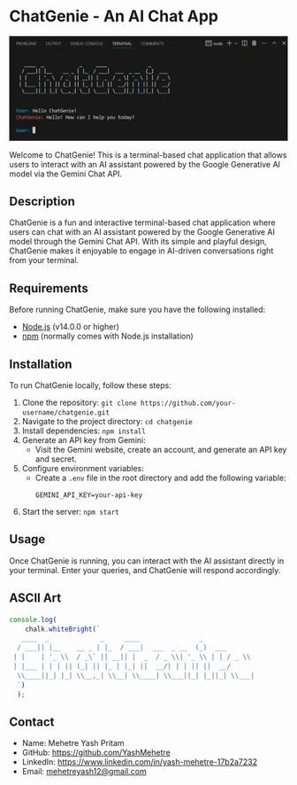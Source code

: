 # ChatGenie - An AI Chat App
![ChatGenie](cover.png)

Welcome to ChatGenie! This is a terminal-based chat application that allows users to interact with an AI assistant powered by the Google Generative AI model via the Gemini Chat API.

## Description

ChatGenie is a fun and interactive terminal-based chat application where users can chat with an AI assistant powered by the Google Generative AI model through the Gemini Chat API. With its simple and playful design, ChatGenie makes it enjoyable to engage in AI-driven conversations right from your terminal.


## Requirements

Before running ChatGenie, make sure you have the following installed:

- [Node.js](https://nodejs.org/) (v14.0.0 or higher)
- [npm](https://www.npmjs.com/) (normally comes with Node.js installation)

## Installation

To run ChatGenie locally, follow these steps:

1. Clone the repository: `git clone https://github.com/your-username/chatgenie.git`
2. Navigate to the project directory: `cd chatgenie`
3. Install dependencies: `npm install`
4. Generate an API key from Gemini:
   - Visit the Gemini website, create an account, and generate an API key and secret.
5. Configure environment variables:
   - Create a `.env` file in the root directory and add the following variable:
     ```
     GEMINI_API_KEY=your-api-key
     ```
6. Start the server: `npm start`

## Usage

Once ChatGenie is running, you can interact with the AI assistant directly in your terminal. Enter your queries, and ChatGenie will respond accordingly.

## ASCII Art

```javascript
console.log(
    chalk.whiteBright(`
   ____  _             _     ____               _       
  / ___|| |__    __ _ | |_  / ___|  ___  _ __  (_)  ___ 
 | |    | '_ \\  / _\` || __|| |  _  / _ \\| '_ \\ | | / _ \\
 | |___ | | | || (_| || |_ | |_| ||  __/| | | || ||  __/
  \\____||_| |_| \\__,_| \\__| \\____| \\___||_| |_||_| \\___|                                                          
  `)
  );
  ```
## Contact

- Name: Mehetre Yash Pritam
- GitHub: https://github.com/YashMehetre
- LinkedIn: https://www.linkedin.com/in/yash-mehetre-17b2a7232
- Email: mehetreyash12@gmail.com
